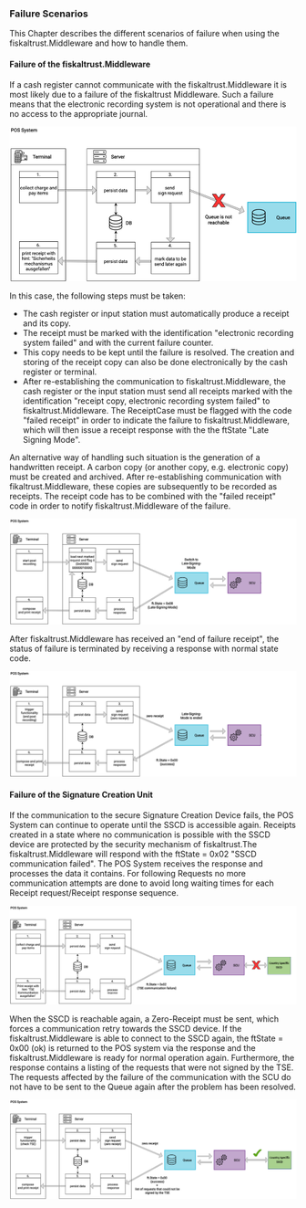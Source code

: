 ### Failure Scenarios
This Chapter describes the different scenarios of failure when using the fiskaltrust.Middleware and how to handle them.

#### Failure of the fiskaltrust.Middleware
If a cash register cannot communicate with the fiskaltrust.Middleware it is most likely due to a failure of the fiskaltrust Middleware. Such a failure means that the electronic recording system is not operational and there is no access to the appropriate journal.

![no-middleware-connection](./images/07-no-middleware-connection.png)

In this case, the following steps must be taken:

  - The cash register or input station must automatically produce a receipt and its copy.
  - The receipt must be marked with the identification "electronic recording system failed" and with the current failure counter.
  - This copy needs to be kept until the failure is resolved. The creation and storing of the receipt copy can also be done electronically by the cash register or terminal.
  - After re-establishing the communication to fiskaltrust.Middleware, the cash register or the input station must send all receipts marked with the identification "receipt copy, electronic recording system failed" to fiskaltrust.Middleware. The ReceiptCase must be flagged with the code "failed receipt" in order to indicate the failure to fiskaltrust.Middleware, which will then issue a receipt response with the the ftState "Late Signing Mode".

An alternative way of handling such situation is the generation of a handwritten receipt. A carbon copy (or another copy, e.g. electronic copy) must be created and archived. After re-establishing communication with fikaltrust.Middleware, these copies are subsequently to be recorded as receipts. The receipt code has to be combined with the "failed receipt" code in order to notify fiskaltrust.Middleware of the failure.

![](./images/08-late-signing-mode.png)

After fiskaltrust.Middleware has received an "end of failure receipt", the status of failure is terminated by receiving a response with normal state code.

![](./images/09-end-late-signing-mode.png)

#### Failure of the Signature Creation Unit
If the communication to the secure Signature Creation Device fails, the POS System can continue to operate until the SSCD is accessible again. Receipts created in a state where no communication is possible with the SSCD device are protected by the security mechanism of fiskaltrust.The fiskaltrust.Middleware will respond with the ftState = 0x02 "SSCD communication failed". The POS System receives the response and processes the data it contains. For following Requests no more communication attempts are done to avoid long waiting times for each Receipt request/Receipt response sequence.


![](./images/10-no-scu-connection.png)
  
When the SSCD is reachable again, a Zero-Receipt must be sent, which forces a communication retry towards the SSCD device. If the fiskaltrust.Middleware is able to connect to the SSCD again, the ftState = 0x00 (ok) is returned to the POS system via the response and the fiskaltrust.Middleware is ready for normal operation again. Furthermore, the response contains a listing of the requests that were not signed by the TSE. The requests affected by the failure of the communication with the SCU do not have to be sent to the Queue again after the problem has been resolved.

![](./images/11-reestablished-connection.png)